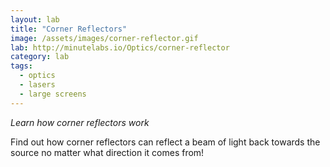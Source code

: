```yaml
---
layout: lab
title: "Corner Reflectors"
image: /assets/images/corner-reflector.gif
lab: http://minutelabs.io/Optics/corner-reflector
category: lab
tags:
  - optics
  - lasers
  - large screens
---
```


*Learn how corner reflectors work*

Find out how corner reflectors can reflect a beam of light back towards the source no matter what direction it comes from!
